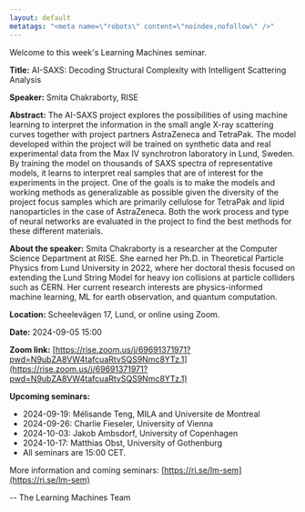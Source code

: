 ```yaml
---
layout: default
metatags: "<meta name=\"robots\" content=\"noindex,nofollow\" />"
---
```

Welcome to this week's Learning Machines seminar.

**Title:** AI-SAXS: Decoding Structural Complexity with Intelligent Scattering Analysis

**Speaker:** Smita Chakraborty, RISE

**Abstract:** The AI-SAXS project explores the possibilities of using machine learning to interpret the information in the small angle X-ray scattering curves together with project partners AstraZeneca and TetraPak. The model developed within the project will be trained on synthetic data and real experimental data from the Max IV synchrotron laboratory in Lund, Sweden. By training the model on thousands of SAXS spectra of representative models, it learns to interpret real samples that are of interest for the experiments in the project. One of the goals is to make the models and working methods as generalizable as possible given the diversity of the project focus samples which are primarily cellulose for TetraPak and lipid nanoparticles in the case of AstraZeneca. Both the work process and type of neural networks are evaluated in the project to find the best methods for these different materials.

**About the speaker:** Smita Chakraborty is a researcher at the Computer Science Department at RISE. She earned her Ph.D. in Theoretical Particle Physics from Lund University in 2022, where her doctoral thesis focused on extending the Lund String Model for heavy ion collisions at particle colliders such as CERN. Her current research interests are physics-informed machine learning, ML for earth observation, and quantum computation.

**Location:** Scheelevägen 17, Lund, or online using Zoom.

**Date:** 2024-09-05 15:00

**Zoom link:** [https://rise.zoom.us/j/69691371971?pwd=N9ubZA8VW4tafcuaRtvSQS9Nmc8YTz.1](https://rise.zoom.us/j/69691371971?pwd=N9ubZA8VW4tafcuaRtvSQS9Nmc8YTz.1)

**Upcoming seminars:**

* 2024-09-19: Mélisande Teng, MILA and Universite de Montreal
* 2024-09-26: Charlie Fieseler, University of Vienna
* 2024-10-03: Jakob Ambsdorf, University of Copenhagen
* 2024-10-17: Matthias Obst, University of Gothenburg
* All seminars are 15:00 CET.

More information and coming seminars: [https://ri.se/lm-sem](https://ri.se/lm-sem)

-- The Learning Machines Team

